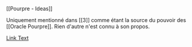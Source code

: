 [[Pourpre - Ideas]]

Uniquement mentionné dans [[3]] comme étant la source du pouvoir des [[Oracle Pourpre]]. Rien d'autre n'est connu à son propos.

[Link Text](obsidian://open?vault=Roi-Sorcier&file=Concepts%2FOracle%20Pourpre)